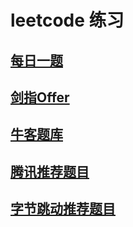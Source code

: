 # leetcode 练习

## [每日一题](docs/每日一题.md)

## [剑指Offer](docs/剑指Offer.md)

## [牛客题库](docs/牛客题库.md)

## [腾讯推荐题目](docs/腾讯推荐题目.md)

## [字节跳动推荐题目](docs/字节跳动推荐题目.md)
